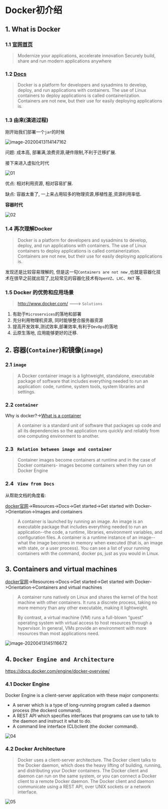 # Docker初介绍

##  1. What is Docker

### 1.1 [官网首页](https://www.docker.com/)

> Modernize your applications, accelerate innovation Securely build, share and run modern applications anywhere

### 1.2 [Docs](https://docs.docker.com/get-started/)

> Docker is a platform for developers and sysadmins to develop, deploy, and run applications with containers. The use of Linux containers to deploy applications is called containerization. Containers are not new, but their use for easily deploying applications is.

### 1.3 由来(演进过程)

刚开始我们部署一个`jar`的时候

![image-20200413114147162](http://files.luyanan.com//img/20200413114211.png)

问题: 成本高, 部署满,浪费资源,硬件限制,不利于迁移扩展. 

接下来进入虚拟化时代



![01](http://files.luyanan.com//img/20200413122313.png)

优点: 相对利用资源, 相对容易扩展. 

缺点: 容器太重了, 一上来占用较多的物理资源,移植性差,资源利用率低. 



**容器时代**

![02](http://files.luyanan.com//img/20200413122439.png)



### 1.4 再次理解Docker

> Docker is a platform for developers and sysadmins to develop, deploy, and run applications with containers. The use of Linux containers to deploy applications is called containerization. Containers are not new, but their use for easily deploying applications is.

发现还是比较容易理解的, 但是这一句`Containers are not new` ,也就是容器化技术在很早之前就出现了,比较常见的容器化技术有`OpenVZ`、`LXC`、`RKT` 等. 

###  1.5 Docker 的优势和应用场景

> http://www.docker.com/  ---> `Solutions`

1. 有助于`Microservices`的落地和部署
2. 充分利用物理机资源, 同时能够整合服务器资源
3. 提高开发效率,测试效率,部署效率,有利于`DevOps`的落地
4. 云原生落地, 应用能够更好的迁移. 





## 2. 容器(`Container`)和镜像(`image`)

### 2.1 `image`

> A Docker container image is a lightweight, standalone, executable package of software that includes everything needed to run an application: code, runtime, system tools, system libraries and settings.

### 2.2 `container`

Why is docker?->[What is a container](https://www.docker.com/resources/what-container)

> A container is a standard unit of software that packages up code and all its dependencies so the application runs quickly and reliably from one computing environment to another.

###  2.3 ` Relation between image and container`

> Container images become containers at runtime and in the case of Docker containers- images become containers when they run on Docker Engine



### 2.4 ` View from Docs`

从帮助文档的角度看: 

[docker官网](http://www.docker.com/)->Resources->Docs->Get started->Get started with Docker->Orientation->Images and containers

> A container is launched by running an image. An image is an executable package that includes everything needed to run an application--the code, a runtime, libraries, environment variables, and configuration files. A container is a runtime instance of an image--what the image becomes in memory when executed (that is, an image with state, or a user process). You can see a list of your running containers with the command, docker ps, just as you would in Linux.



## 3. Containers and virtual machines

[docker官网](www.docker.com)->Resources->Docs->Get started->Get started with Docker- >Orientation->Containers and virtual machines

> A container runs natively on Linux and shares the kernel of the host machine with other containers. It runs a discrete process, taking no more memory than any other executable, making it lightweight.
>
>  By contrast, a virtual machine (VM) runs a full-blown “guest” operating system with virtual access to host resources through a hypervisor. In general, VMs provide an environment with more resources than most applications need.



![image-20200413145116672](http://files.luyanan.com//img/20200413145117.png)



##  4. `Docker Engine and Architecture`

https://docs.docker.com/engine/docker-overview/

###  4.1 Docker Engine

Docker Engine is a client-server application with these major components:

- A server which is a type of long-running program called a daemon process (the dockerd command). 
- A REST API which specifies interfaces that programs can use to talk to the daemon and instruct it what to do.
-  A command line interface (CLI)client (the docker command).


![04](http://files.luyanan.com//img/20200413145258.png) 

### 4.2 Docker Architecture

> Docker uses a client-server architecture. The Docker client talks to the Docker daemon, which does the heavy lifting of building, running, and distributing your Docker containers. The Docker client and daemon can run on the same system, or you can connect a Docker client to a remote Docker daemon. The Docker client and daemon communicate using a REST API, over UNIX sockets or a network interface.



![05](http://files.luyanan.com//img/20200413145357.png)